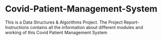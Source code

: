 # Covid-Patient-Management-System
This is a Data Structures &amp; Algorithms Project.
The Project Report-Instructions contains all the information about different modules and working of this Covid Patient Management System
